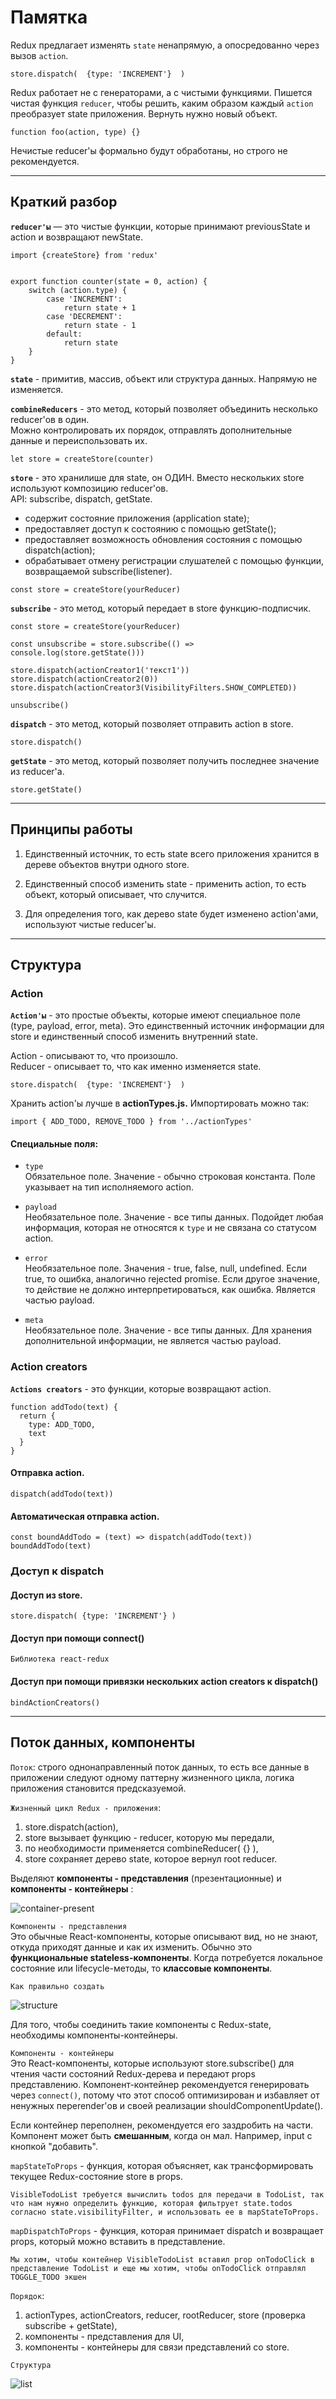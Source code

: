 # Памятка



Redux предлагает изменять `state` ненапрямую, а опосредованно через вызов `action`.  

```
store.dispatch(  {type: 'INCREMENT'}  )
```  

Redux работает не с генераторами, а с чистыми функциями. Пишется чистая функция `reducer`, чтобы решить, каким образом каждый `action` преобразует state приложения. Вернуть нужно новый объект.

```
function foo(action, type) {}
```

Нечистые reducer'ы формально будут обработаны, но строго не рекомендуется.  

____
  
## Краткий разбор  


**`reducer'ы`** — это чистые функции, которые принимают previousState и action и возвращают newState. 

```
import {createStore} from 'redux'


export function counter(state = 0, action) {
    switch (action.type) {
        case 'INCREMENT':
            return state + 1
        case 'DECREMENT':
            return state - 1
        default:
            return state
    }
}
``` 


**`state`**  - примитив, массив, объект или структура данных. Напрямую не изменяется.


**`combineReducers`** - это метод, который позволяет объединить несколько reducer'ов в один.  
Можно контролировать их порядок, отправлять дополнительные данные и переиспользовать их.


```
let store = createStore(counter)
```  
  
**`store`** - это хранилише для state, он ОДИН. Вместо нескольких store используют композицию reducer'ов.  
API: subscribe, dispatch, getState.

- содержит состояние приложения (application state);
- предоставляет доступ к состоянию с помощью getState();
- предоставляет возможность обновления состояния с помощью dispatch(action);
- обрабатывает отмену регистрации слушателей с помощью функции, возвращаемой subscribe(listener).




```
const store = createStore(yourReducer)
```

**`subscribe`** - это метод, который передает в store функцию-подписчик.  

```
const store = createStore(yourReducer)

const unsubscribe = store.subscribe(() => console.log(store.getState()))

store.dispatch(actionCreator1('текст1'))
store.dispatch(actionCreator2(0))
store.dispatch(actionCreator3(VisibilityFilters.SHOW_COMPLETED))

unsubscribe()
```

**`dispatch`** - это метод, который позволяет отправить action в store.  

```
store.dispatch()
```

**`getState`** - это метод, который позволяет получить последнее значение из reducer'а.

```
store.getState()
```

____

## Принципы работы  

1. Единственный источник, то есть state всего приложения хранится в дереве объектов внутри одного store.  

2. Единственный способ изменить state - применить action, то есть объект, который описывает, что случится.  

3. Для определения того, как дерево state будет изменено action'ами, используют чистые reducer'ы.


____

## Структура  

### Action

**`Action'ы`** - это простые объекты, которые имеют специальное поле (type, payload, error, meta). Это единственный источник информации для store и единственный способ изменить внутренний state.

Action - описывают то, что произошло.  
Reducer - описывает то, что как именно изменяется state.


```
store.dispatch(  {type: 'INCREMENT'}  )
```  
  
Хранить action'ы лучше в **actionTypes.js.** Импортировать можно так:  

```
import { ADD_TODO, REMOVE_TODO } from '../actionTypes'
```


#### Специальные поля:  

- `type`  
Обязательное поле. Значение - обычно строковая константа. Поле указывает на тип исполняемого action.

- `payload`  
Необязательное поле. Значение - все типы данных. Подойдет любая информация, которая не относятся к `type` и не связана со статусом action.  

- `error`  
Необязательное поле. Значения - true, false, null, undefined. Если true, то ошибка, аналогично rejected promise. Если другое значение, то действие не должно интерпретироваться, как ошибка. Является частью payload.

- `meta`  
Необязательное поле. Значение - все типы данных. Для хранения дополнительной информации, не является частью payload.


### Action creators  

 **`Actions creators`** - это функции, которые возвращают action.  
  
```
function addTodo(text) {
  return {
    type: ADD_TODO,
    text
  }
}
```  

#### Отправка action.
```
dispatch(addTodo(text))
```  

####  Автоматическая отправка action.
```
const boundAddTodo = (text) => dispatch(addTodo(text))
boundAddTodo(text)
```  
  

### Доступ к dispatch  

#### Доступ из store.

```
store.dispatch( {type: 'INCREMENT'} )
```

#### Доступ при помощи connect()

```
Библиотека react-redux
```  

#### Доступ при помощи привязки нескольких action creators к dispatch()

```
bindActionCreators()
```

____


## Поток данных, компоненты 

`Поток`: строго однонаправленный поток данных, то есть все данные в приложении следуют одному паттерну жизненного цикла, логика приложения становится предсказуемой.  

`Жизненный цикл Redux - приложения`:

1.  store.dispatch(action),
2.  store вызывает функцию - reducer, которую мы передали,
3.  по необходимости применяется combineReducer( {} ),
4.  store сохраняет дерево state, которое вернул root reducer.  



Выделяют **компоненты - представления** (презентационные) и **компоненты - контейнеры** :

![container-present](https://i.ibb.co/bsJBXdd/container-present.jpg)  

`Компоненты - представления`  
Это обычные React-компоненты, которые описывают вид, но не знают, откуда приходят данные и как их изменить. Обычно это **функциональные stateless-компоненты**.
Когда потребуется локальное состояние или lifecycle-методы, то **классовые компоненты**.

`Как правильно создать`

![structure](https://i.ibb.co/cgv6bT9/structure.jpg)


Для того, чтобы соединить такие компоненты с Redux-state, необходимы компоненты-контейнеры.  

`Компоненты - контейнеры`  
Это React-компоненты, которые используют store.subscribe() для чтения части состояний Redux-дерева и передают props представлению.
Компонент-контейнер рекомендуется генерировать через `connect()`, потому что этот способ оптимизирован и избавляет от ненужных переrender'ов и своей реализации shouldComponentUpdate().  

Если контейнер переполнен, рекомендуется его заздробить на части. Компонент может быть **смешанным**, когда он мал. Например, input с кнопкой "добавить".
  
`mapStateToProps` - функция, которая объясняет, как трансформировать текущее Redux-состояние store в props.
  
```
VisibleTodoList требуется вычислить todos для передачи в TodoList, так что нам нужно определить функцию, которая фильтрует state.todos согласно state.visibilityFilter, и использовать ее в mapStateToProps.
```

`mapDispatchToProps` - функция, которая принимает dispatch и возвращает props, который можно вставить в представление.  
  
```
Мы хотим, чтобы контейнер VisibleTodoList вставил prop onTodoClick в представление TodoList и еще мы хотим, чтобы onTodoClick отправлял TOGGLE_TODO экшен
```

`Порядок`:  

1. actionTypes, actionCreators, reducer, rootReducer, store (проверка subscribe + getState),
2. компоненты - представления для UI,
3. компоненты - контейнеры для связи представлений со store.  

`Структура`

![list](https://i.ibb.co/rGz998J/list.jpg)







